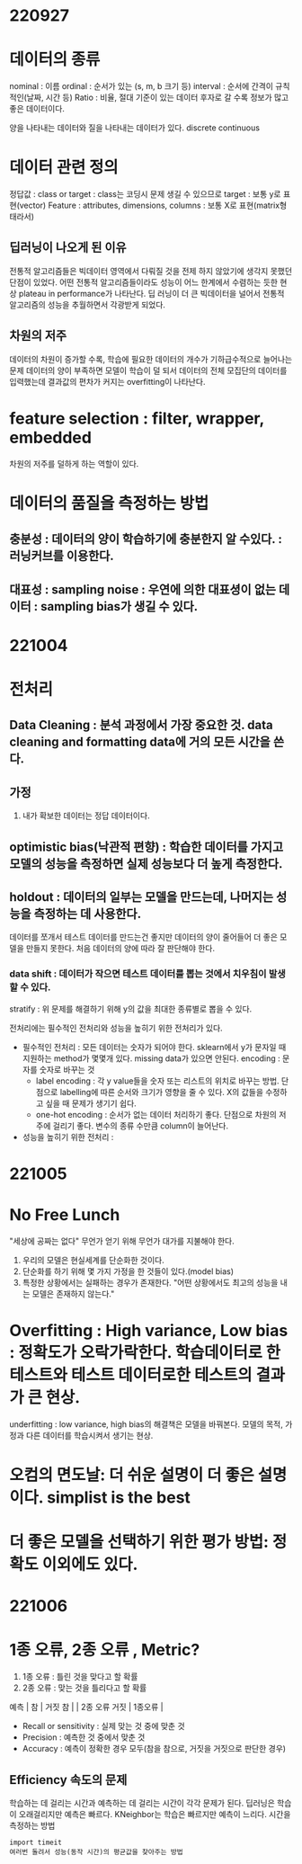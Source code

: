 # 220927
# 데이터의 종류
nominal : 이름
ordinal : 순서가 있는 (s, m, b 크기 등)
interval : 순서에 간격이 규칙적인(날짜, 시간 등)
Ratio : 비율, 절대 기준이 있는 데이터
후자로 갈 수록 정보가 많고 좋은 데이터이다.

양을 나타내는 데이터와 질을 나타내는 데이터가 있다.
discrete 
continuous

# 데이터 관련 정의
정답값 : class or target : class는 코딩시 문제 생길 수 있으므로 target : 보통 y로 표현(vector)
Feature : attributes, dimensions, columns : 보통 X로 표현(matrix형태라서)

## 딥러닝이 나오게 된 이유
전통적 알고리즘들은 빅데이터 영역에서 다뤄질 것을 전제 하지 않았기에 생각지 못했던 단점이 있었다.
어떤 전통적 알고리즘들이라도 성능이 어느 한계에서 수렴하는 듯한 현상
plateau in performance가 나타난다.
딥 러닝이 더 큰 빅데이터을 널어서 전통적 알고리즘의 성능을 추월하면서 각광받게 되었다.

## 차원의 저주
데이터의 차원이 증가할 수록, 학습에 필요한 데이터의 개수가 기하급수적으로 늘어나는 문제
데이터의 양이 부족하면 모델이 학습이 덜 되서 데이터의 전체 모집단의 데이터를 입력했는데 결과값의 편차가 커지는 
overfitting이 나타난다.


# feature selection : filter, wrapper, embedded
차원의 저주를 덜하게 하는 역할이 있다.

# 데이터의 품질을 측정하는 방법
## 충분성 : 데이터의 양이 학습하기에 충분한지 알 수있다. : 러닝커브를 이용한다.
## 대표성 : sampling noise : 우연에 의한 대표셩이 없는 데이터 : sampling bias가 생길 수 있다.


# 221004
# 전처리
## Data Cleaning : 분석 과정에서 가장 중요한 것. data cleaning and formatting data에 거의 모든 시간을 쓴다.

## 가정 
1. 내가 확보한 데이터는 정답 데이터이다.

## optimistic bias(낙관적 편향) : 학습한 데이터를 가지고 모델의 성능을 측정하면 실제 성능보다 더 높게 측정한다.
## holdout : 데이터의 일부는 모델을 만드는데, 나머지는 성능을 측정하는 데 사용한다.
데이터를 쪼개서 테스트 데이터를 만드는건 좋지만 데이터의 양이 줄어들어 더 좋은 모델을 만들지 못한다. 처음 데이터의 양에 따라 잘 판단해야 한다.
### data shift : 데이터가 작으면 테스트 데이터를 뽑는 것에서 치우침이 발생할 수 있다.
stratify : 위 문제를 해결하기 위해 y의 값을 최대한 종류별로 뽑을 수 있다.

전처리에는 필수적인 전처리와 성능을 높히기 위한 전처리가 있다.
- 필수적인 전처리 : 모든 데이터는 숫자가 되어야 한다. sklearn에서 y가 문자일 때 지원하는 method가 몇몇개 있다.
missing data가 있으면 안된다.
encoding : 문자를 숫자로 바꾸는 것
  - label encoding : 각 y value들을 숫자 또는 리스트의 위치로 바꾸는 방법. 단점으로 labelling에 따른 순서와 크기가 영향을 줄 수 있다. 
  X의 값들을 수정하고 싶을 때 문제가 생기기 쉽다.
  - one-hot encoding : 순서가 없는 데이터 처리하기 좋다. 단점으로 차원의 저주에 걸리기 좋다. 변수의 종류 수만큼 column이 늘어난다.
- 성능을 높히기 위한 전처리 :  

# 221005
# No Free Lunch
"세상에 공짜는 없다"
무언가 얻기 위해 무언가 대가를 지불해야 한다.
1. 우리의 모델은 현실세계를 단순화한 것이다.
2. 단순화를 하기 위해 몇 가지 가정을 한 것들이 있다.(model bias)
3. 특정한 상황에서는 실패하는 경우가 존재한다.
"어떤 상황에서도 최고의 성능을 내는 모델은 존재하지 않는다."


# Overfitting : High variance, Low bias : 정확도가 오락가락한다. 학습데이터로 한 테스트와 테스트 데이터로한 테스트의 결과가 큰 현상.
underfitting : low variance, high bias의 해결책은 모델을 바꿔본다. 모델의 목적, 가정과 다른 데이터를 학습시켜서 생기는 현상.

# 오컴의 면도날: 더 쉬운 설명이 더 좋은 설명이다. simplist is the best

# 더 좋은 모델을 선택하기 위한 평가 방법: 정확도 이외에도 있다.

# 221006
# 1종 오류, 2종 오류 , Metric?
1. 1종 오류 : 틀린 것을 맞다고 할 확률
2. 2종 오류 : 맞는 것을 틀리다고 할 확률

예측 |  참    | 거짓
참   |       | 2종 오류 
거짓 | 1종오류 | 

- Recall or sensitivity : 실제 맞는 것 중에 맞춘 것
- Precision : 예측한 것 중에서 맞춘 것
- Accuracy : 예측이 정확한 경우 모두(참을 참으로, 거짓을 거짓으로 판단한 경우)

## Efficiency 속도의 문제
학습하는 데 걸리는 시간과 예측하는 데 걸리는 시간이 각각 문제가 된다.
딥러닝은 학습이 오래걸리지만 예측은 빠르다.
KNeighbor는 학습은 빠르지만 예측이 느리다.
시간을 측정하는 방법
```
import timeit
여러번 돌려서 성능(동작 시간)의 평균값을 찾아주는 방법
```